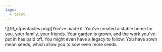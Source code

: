 ```yaml
---
tags:
  - tarot
---
```

![[10_ofpentacles.png]]You've made it. You've created a stable home for you, your family, your friends. Your garden is grown, and the work you've put in has paid off. You might even have a legacy to follow. You have sown mean seeds, which allow you to sow even more seeds. 